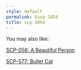 ```yaml
---
style: default
permalink: Xscp-1054
title: scp-1054
---
```

You may also like:

[SCP-056: A Beautiful Person](http://scp-wiki.net/scp-056)

[SCP-577: Bullet Cat](http://scp-wiki.net/scp-577)
